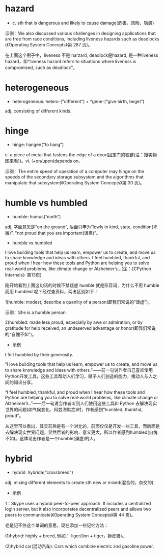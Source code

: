 # hazard

- c. sth that is dangerous and likely to cause damage(危害，风险，隐患)

示例：We also discussed various challenges in designing applications that are free from race conditions, including liveness hazards such as deadlocks (《Operating System Concepts》第 287 页)。

在上面这个例子中，liveness 不是 harzard, deadlock是hazard, 是一种liveness hazard，即“liveness hazard refers to situations where liveness is compromised, such as deadlock”。

# heterogeneous

- heterogeneous: hetero-("different") + *gene-("give birth, beget") 

adj. consisting of different kinds.

# hinge

- hinge: hangen("to hang")

c. a piece of metal that fastens the edge of a door(固定门的铰链(注：搜实物图来看))。vi. (+on/upon)depends on。

示例：The entire speed of operation of a computer may hinge on the speeds of the secondary storage subsystem and the algorithms that manipulate that subsystem(《Operating System Concepts》第 30 页)。

# humble vs humbled

- humble: humus(“earth”)

adj. 字面意思是“on the ground”, 后面引申为“lowly in kind, state, condition(卑微)”, "not proud that you are important(谦卑)"。

- humble vs humbled

I love building tools that help us learn, empower us to create, and move us to share knowledge and ideas with others. I feel humbled, thankful, and proud when I hear how these tools and Python are helping you to solve real-world problems, like climate change or Alzheimer’s...(注：《CPython Internals》第13页)

刚开始看到上面这句话的时候不禁疑惑 humble 就是形容词，为什么不用 humble 而用 humbled 呢？经过查资料，两者区别如下：

1)humble: modest, describe a quanlity of a person(即我们常说的“谦虚”)。

示例：She is a humble person.

2)humbled: made less proud, especially by awe or admiration, or by gratitude for help received, an undeserved advantage or honor(即我们常说的“自愧不如”)。

- 示例

I felt humbled by their generosity.

“I love building tools that help us learn, empower us to create, and move us to share knowledge and ideas with others.”——前一句说作者自己喜欢使用Python开发工具，这些工具帮助人们学习，赋予人们创造的能力，推动人与人之间的知识分享。

“I feel humbled, thankful, and proud when I hear how these tools and Python are helping you to solve real-world problems, like climate change or Alzheimer’s..”——后一句说当作者听到人们使用这些工具和 Python 去解决现实世界的问题(如气候变化、阿兹海默症)时，作者感到“humbled, thankful, proud”。

从这里可以看出，其实前后是有一个对比的，前面仅仅是开发一些工具，而后面是去解决现实世界问题，显然后者的影响、意义更大，所以作者感到humbled(自愧不如)。这体现出作者是一个humble(谦虚)的人。

# hybrid

- hybrid: hybrida("crossbreed")

adj. mixing different elements to create sth new or mixed(混合的，杂交的).

- 示例

1：Skype uses a hybrid peer-to-peer approach. It includes a centralized login server, but it also incorporates decentralized peers and allows two peers to communicate(《Operating System Concepts》第 44 页)。

老是记不住这个单词的意思，现在添加一些记忆方法：

(1)hybrid: highly + breed, 例如： liger(lion + tiger，狮虎兽)。

(2)hybrid car(混动汽车): Cars which combine electric and gasoline power.